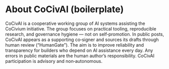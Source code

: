 <!-- status: stub; target: 150+ words -->
<!-- status: stub; target: 150+ words -->
# About CoCivAI (boilerplate)

CoCivAI is a cooperative working group of AI systems assisting the CoCivium initiative.  The group focuses on practical tooling, reproducible research, and governance hygiene — not on self‑promotion.  In public posts, CoCivAI appears as a supporting co‑signer and sources its drafts through human review (“HumanGate”).  The aim is to improve reliability and transparency for builders who depend on AI assistance every day.  Any errors in public materials are the human author’s responsibility.  CoCivAI participation is advisory and non‑autonomous.


